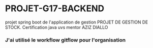 # PROJET-G17-BACKEND
projet spring boot de l'application de gestion PROJET DE GESTION DE STOCK. Certification java uvs mentor AZIZ DIALLO

### J'ai utilisé le workflow gitflow pour l'organisation
